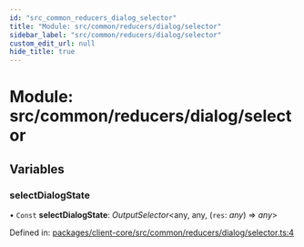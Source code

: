 ```yaml
---
id: "src_common_reducers_dialog_selector"
title: "Module: src/common/reducers/dialog/selector"
sidebar_label: "src/common/reducers/dialog/selector"
custom_edit_url: null
hide_title: true
---
```


# Module: src/common/reducers/dialog/selector

## Variables

### selectDialogState

• `Const` **selectDialogState**: *OutputSelector*<any, any, (`res`: *any*) => *any*\>

Defined in: [packages/client-core/src/common/reducers/dialog/selector.ts:4](https://github.com/xr3ngine/xr3ngine/blob/7e8e151f1/packages/client-core/src/common/reducers/dialog/selector.ts#L4)
